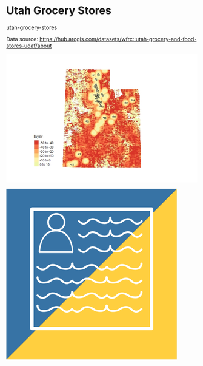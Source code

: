 # Utah Grocery Stores
 utah-grocery-stores

 Data source: https://hub.arcgis.com/datasets/wfrc::utah-grocery-and-food-stores-udaf/about


![alt text](risk.jpeg)

![ezcv logo](https://raw.githubusercontent.com/Descent098/ezcv/master/.github/logo.png)
